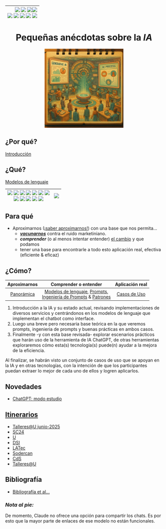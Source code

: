 <div align=right>
 
|[![](https://img.shields.io/badge/-Inicio-FFF?style=flat&logo=Emlakjet&logoColor=black)](/README.md) [![](https://img.shields.io/badge/-Introducción-FFF?style=flat&logo=abbrobotstudio&logoColor=black)](/documentos/intro.md) [![](https://img.shields.io/badge/-Panorámica-FFF?style=flat&logo=openstreetmap&logoColor=black)](/documentos/panoramica.md)[![](https://img.shields.io/badge/-Modelos_de_lenguaje-FFF?style=flat&logo=LiveChat&logoColor=black)](/documentos/LLMs.md)<br>  [![](https://img.shields.io/badge/-Prompts-FFF?style=flat&logo=Proton&logoColor=black)](/documentos/prompts/README.md) [![](https://img.shields.io/badge/-Ing,_de_prompts-FFF?style=flat&logo=googleearthengine&logoColor=black)](/documentos/ingenieriaDePrompts/README.md) [![](https://img.shields.io/badge/-Patrones-FFF?style=flat&logo=textpattern&logoColor=black)](/documentos/ingenieriaDePrompts/patrones/README.md) [![](https://img.shields.io/badge/8vP-FFF?style=flat&logo=v8&logoColor=black)](/documentos/prompts/mejoresPracticas/8virtudesDelPrompting.md) [![](https://img.shields.io/badge/-Casos_de_uso-FFF?style=flat&logo=gitbook&logoColor=black)](/documentos/casosDeUso/README.md)|
|-:|

</div>

<div align=center>

# Pequeñas anécdotas sobre la *IA*

<img src="documentos/imagenes/spaceStation.png" width=50%>

</div>

## ¿Por qué?

[Introducción](documentos/intro.md)

## ¿Qué?

[Modelos de lenguaje](documentos/LLMs.md)

<div align=center>

|[![](https://img.shields.io/badge/-ChatGPT-FFF?style=flat&logo=openai&logoColor=black)](https://chat.openai.com/) [![](https://img.shields.io/badge/-Claude-FFF?style=flat&logo=anthropic&logoColor=black)](https://claude.ai/chats) [![](https://img.shields.io/badge/-Gemini-FFF?style=flat&logo=googlegemini&logoColor=black)](https://gemini.google.com/app) [![](https://img.shields.io/badge/-DeepSeek-FFF?style=flat&logo=deepseek&logoColor=black)](https://chat.deepseek.com/) [![](https://img.shields.io/badge/-Grok-FFF?style=flat&logo=x&logoColor=black)](https://x.com/i/grok) [![](https://img.shields.io/badge/-MetaAI-FFF?style=flat&logo=meta&logoColor=black)](https://www.meta.ai/) [![](https://img.shields.io/badge/-Copilot-FFF?style=flat&logo=microsoft&logoColor=black)](https://copilot.microsoft.com/)<br>[![](https://img.shields.io/badge/-Perplexity-FFF?style=flat&logo=perplexity&logoColor=black)](https://www.perplexity.ai/) [![](https://img.shields.io/badge/-Mistral-FFF?style=flat)](https://chat.mistral.ai/chat) [![](https://img.shields.io/badge/-Qwen-FFF?style=flat&logo=qwen&logoColor=black)](https://chat.qwen.ai/) [![](https://img.shields.io/badge/-Neuroflash-FFF?style=flat&logo=&logoColor=black)](https://app.neuro-flash.com/aiWriter) [![](https://img.shields.io/badge/-Huggingface-FFF?style=flat&logo=&logoColor=black)](https://huggingface.co/chat)|[![](https://img.shields.io/badge/-Comparativa-DDD?style=flat)](/documentos/casosDeUso/microComparativa.md)
|-|-|

</div>

## Para qué

- Aproximarnos ([¡saber aproximarnos!](saberComoAproximarse.md)) con una base que nos permita...
  - [***vacunarnos***](documentos/antidoto.md) contra el ruido marketiniano.
  - ***comprender*** (o al menos intentar entender) [el cambio](documentos/aDiaDeHoy.md) y que podamos
  - tener una base para encontrarle a todo esto aplicación real, efectiva (eficiente & eficaz)
<!-- TODO: #1 Extender el para qué de las sesiones @mmasias -->

## ¿Cómo?

<div align=center>

|Aproximarnos|Comprender o entender |Aplicación real|
|:-:|:-:|:-:|
|[Panorámica](documentos/panoramica.md)|[Modelos de lenguaje](documentos/LLMs.md), [Prompts](documentos/prompts/README.md),<br />[Ingeniería de Prompts](documentos/ingenieriaDePrompts/README.md) & [Patrones](documentos/ingenieriaDePrompts/patrones/README.md)|[Casos de Uso](documentos/casosDeUso/README.md)|

</div>

1. Introducción a la IA y su estado actual, revisando implementaciones de diversos servicios y centrándonos en los modelos de lenguaje que implementan el chatbot como interface.
1. Luego una breve pero necesaria base teórica en la que veremos prompts, ingenieria de prompts y buenas prácticas en ambos casos.
1. Finalmente -y con esta base revisada- explorar escenarios prácticos que harán uso de la herramienta de IA ChatGPT, de otras herramientas exploraremos cómo esta(s) tecnología(s) puede(n) ayudar a la mejora de la eficiencia.

Al finalizar, se habrán visto un conjunto de casos de uso que se apoyan en la IA y en otras tecnologías, con la intención de que los participantes puedan extraer lo mejor de cada uno de ellos y logren aplicarlos.

## Novedades

- [ChatGPT: modo estudio](/documentos/papers%20et%20al/modoEstudio.md)

## [Itinerarios](/documentos/itinerarios/)

- [Talleres@U junio-2025](/documentos/itinerarios/itinerarioU2.md)
- [SC24](/documentos/itinerarios/iSC24.md)
- [U](/documentos/itinerarios/itinerarioU.md) 
- [DSI](/documentos/itinerarios/itinerarioDSI.md) 
- [LATec](/documentos/itinerarios/itinerarioUAL.md)
- [Sodercan](/documentos/itinerarios/itinerarioSC.md) 
- [CdS](/documentos/itinerarios/itinerarioCdS.md)
- [Talleres@U](/documentos/itinerarios/itinerarioTalleres.md)

## Bibliografía

- [Bibliografía et al...](documentos/bibliografia.md)


### *Nota al pie:*

De momento, Claude no ofrece una opción para compartir los chats. Es por esto que la mayor parte de enlaces de ese modelo no están funcionales.
